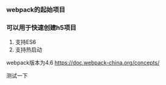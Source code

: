 ### webpack的起始项目

### 可以用于快速创建h5项目

1. 支持ES6
2. 支持热启动

webpack版本为4.6
https://doc.webpack-china.org/concepts/

测试一下

